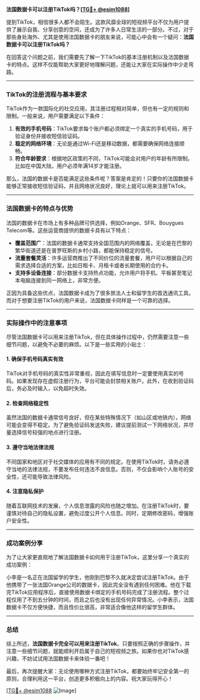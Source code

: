 **法国数据卡可以注册TikTok吗？[[TG💪+ @esim1088](https://t.me/s/esim1088)]**

提到TikTok，相信很多人都不会陌生。这款风靡全球的短视频平台不仅为用户提供了展示自我、分享创意的空间，还成为了许多人日常生活的一部分。不过，对于那些身处海外、尤其是使用法国数据卡的朋友来说，可能心中会有一个疑问：**法国数据卡可以注册TikTok吗？**

在回答这个问题之前，我们需要先了解一下TikTok的基本注册机制以及法国数据卡的特点。这样不仅能帮助大家更好地理解问题，还能让大家在实际操作中少走弯路。

---

### TikTok的注册流程与基本要求

TikTok作为一款国际化的社交应用，其注册过程相对简单，但也有一定的规则和限制。一般来说，用户需要满足以下条件：

1. **有效的手机号码**：TikTok要求每个账户都必须绑定一个真实的手机号码，用于验证身份并接收短信验证码。
2. **稳定的网络环境**：无论是通过Wi-Fi还是移动数据，都需要确保网络连接顺畅。
3. **符合年龄要求**：根据地区政策的不同，TikTok可能会对用户的年龄有所限制。比如在中国大陆，用户必须年满14岁才能注册。

那么，法国的数据卡是否能满足这些条件呢？答案是肯定的！只要你的法国数据卡能够正常接收短信验证码，并且网络状况良好，理论上就可以用来注册TikTok。

---

### 法国数据卡的特点与优势

法国的数据卡在市场上有多种品牌可供选择，例如Orange、SFR、Bouygues Telecom等。这些运营商提供的数据卡具有以下特点：

- **覆盖范围广**：法国的数据卡通常支持全国范围内的网络覆盖，无论是在巴黎的繁华街道还是在普罗旺斯的乡村小路，都能保持稳定的信号。
- **流量套餐灵活**：许多运营商推出了不同价位的流量套餐，用户可以根据自己的需求选择合适的方案，比如日租卡、月租卡或者长期使用的合约卡。
- **支持多设备连接**：部分数据卡支持热点功能，允许用户将手机、平板甚至笔记本电脑连接到同一网络上，非常方便。

正因为具备这些优点，法国数据卡成为了很多旅法人士和留学生的首选通讯工具。而对于想要注册TikTok的用户来说，法国数据卡同样是一个可靠的选择。

---

### 实际操作中的注意事项

尽管法国数据卡可以用来注册TikTok，但在具体操作过程中，仍然需要注意一些细节问题，以避免不必要的麻烦。以下是一些实用的小贴士：

#### 1. 确保手机号码真实有效
TikTok对手机号码的真实性非常重视，因此在填写信息时一定要使用真实的号码。如果发现存在虚假注册行为，平台可能会封禁相关账户。此外，在收到验证码后，务必及时输入，以免超时失效。

#### 2. 检查网络稳定性
虽然法国的数据卡通常信号良好，但在某些特殊情况下（如山区或地铁内），网络可能会变得不稳定。为了避免验证码发送失败，建议提前测试一下网络状况，并尽量选择信号较强的地点进行注册。

#### 3. 遵守当地法律法规
不同国家和地区对于社交媒体的应用有不同的规定。在使用TikTok时，请务必遵守当地的法律法规，不要发布任何违法不良信息。否则，不仅会影响个人账号的安全性，还可能导致法律风险。

#### 4. 注意隐私保护
随着互联网技术的发展，个人信息泄露的风险也随之增加。在注册TikTok时，要谨慎对待自己的隐私设置，避免过度公开个人信息。同时，定期修改密码，增强账户安全性。

---

### 成功案例分享

为了让大家更直观地了解法国数据卡如何用于注册TikTok，这里分享一个真实的成功案例：

小李是一名正在法国留学的学生，他刚到巴黎不久就决定尝试注册TikTok。由于他携带了一张法国Orange公司的数据卡，因此完全没有遇到任何困难。他在下载完TikTok应用程序后，直接使用数据卡绑定的手机号码完成了注册流程。整个过程仅用了不到五分钟的时间，而且之后也没有出现任何异常情况。小李表示，法国数据卡不仅方便快捷，而且性价比很高，非常适合像他这样的留学生群体。

---

### 总结

综上所述，**法国数据卡完全可以用来注册TikTok**。只要按照正确的步骤操作，并注意一些细节问题，就能顺利开启属于自己的短视频之旅。如果你也对TikTok感兴趣，不妨试试用法国数据卡来体验一番吧！

最后，再次提醒大家：无论使用哪种方式注册TikTok，都要始终牢记安全第一的原则，合理利用这一平台，创造更多积极向上的内容。祝大家玩得开心！

[[TG💪+ @esim1088](https://t.me/s/esim1088) ![Image](https://i.postimg.cc/4NQfJmqS/Snipaste-2025-05-13-00-14-12.png)]